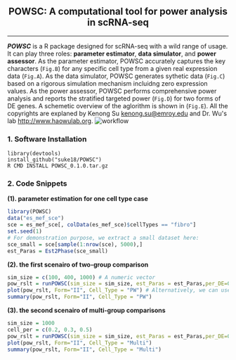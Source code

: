 <center> <h2> POWSC: A computational tool for power analysis in scRNA-seq </h2> </center>

-------------------
**_POWSC_** is a R package designed for scRNA-seq with a wild range of usage. It can play three roles: **parameter estimator**, **data simulator**, and **power assessor**. As the parameter estimator, POWSC accurately captures the key characters (`Fig.B`) for any specific cell type from a given real expression data (`Fig.A`). As the data simulator, POWSC generates sythetic data (`Fig.C`) based on a rigorous simulation mechanism incluidng zero expression values. As the power assessor, POWSC performs comprehensive power analysis and reports the stratified targeted power (`Fig.D`) for two forms of DE genes. A schemetic overview of the aglorithm is shown in (`Fig.E`). All the copyrights are explaned by Kenong Su <kenong.su@emroy.edu> and Dr. Wu's lab <http://www.haowulab.org>.
![workflow](/assets/workflow.png)

### 1. Software Installation
```
library(devtools)
install_github("suke18/POWSC")
R CMD INSTALL POWSC_0.1.0.tar.gz
```

### 2. Code Snippets
**(1). parameter estimation for one cell type case**
```r
library(POWSC)
data("es_mef_sce")
sce = es_mef_sce[, colData(es_mef_sce)$cellTypes == "fibro"]
set.seed(1)
# For demonstration purpose, we extract a small dataset here:
sce_small = sce[sample(1:nrow(sce), 5000),]
est_Paras = Est2Phase(sce_small)
```

**(2). the first scenairo of two-group comparison**
```r
sim_size = c(100, 400, 1000) # A numeric vector
pow_rslt = runPOWSC(sim_size = sim_size, est_Paras = est_Paras,per_DE=0.05, DE_Method = "MAST", Cell_Type = "PW")
plot(pow_rslt, Form="II", Cell_Type = "PW") # Alternatively, we can use Form="I"
summary(pow_rslt, Form="II", Cell_Type = "PW")
```
**(3). the second scenairo of multi-group comparisons**
```r
sim_size = 1000
cell_per = c(0.2, 0.3, 0.5)
pow_rslt = runPOWSC(sim_size = sim_size, est_Paras = est_Paras,per_DE=0.05, DE_Method = "MAST",multi_Prob = cell_per, Cell_Type = "Multi")
plot(pow_rslt, Form="II", Cell_Type = "Multi")
summary(pow_rslt, Form="II", Cell_Type = "Multi")
```
